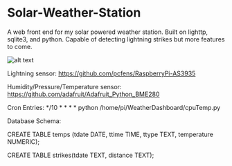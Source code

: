 # Solar-Weather-Station


A web front end for my solar powered weather station. Built on lighttp, sqlite3, and python. Capable of detecting lightning strikes but more features to come.

![alt text](http://i.imgur.com/h6EX04n.png)

Lightning sensor: https://github.com/pcfens/RaspberryPi-AS3935

Humidity/Pressure/Temperature sensor: https://github.com/adafruit/Adafruit_Python_BME280

Cron Entries:
*/10 * * * * python /home/pi/WeatherDashboard/cpuTemp.py


Database Schema:

CREATE TABLE temps (tdate DATE, ttime TIME, ttype TEXT, temperature NUMERIC);

CREATE TABLE strikes(tdate TEXT, distance TEXT);
